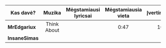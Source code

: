 | Kas davė?       |   Muzika   | Mėgstamiausi lyricsai | Mėgstamiausia vieta | Įvertinimas |
| --------------- |:----------:|:---------------------:|:-------------------:|:-----------:|
| **MrEdgariux**  | Think About |                      | 0:47                | 10            |
| **InsaneSimas** |    |                       |                     |             |

